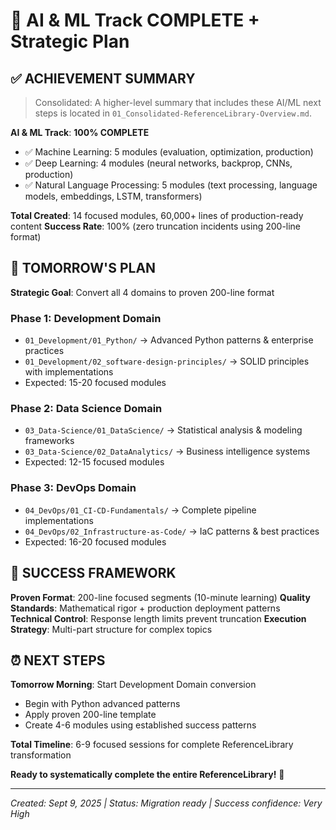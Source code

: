 # 🎉 AI & ML Track COMPLETE + Strategic Plan

## ✅ ACHIEVEMENT SUMMARY

> Consolidated: A higher-level summary that includes these AI/ML next steps is located in `01_Consolidated-ReferenceLibrary-Overview.md`.

**AI & ML Track**: **100% COMPLETE**

- ✅ Machine Learning: 5 modules (evaluation, optimization, production)
- ✅ Deep Learning: 4 modules (neural networks, backprop, CNNs, production)
- ✅ Natural Language Processing: 5 modules (text processing, language models, embeddings, LSTM, transformers)

**Total Created**: 14 focused modules, 60,000+ lines of production-ready content
**Success Rate**: 100% (zero truncation incidents using 200-line format)

## 🚀 TOMORROW'S PLAN

**Strategic Goal**: Convert all 4 domains to proven 200-line format

### Phase 1: Development Domain

- `01_Development/01_Python/` → Advanced Python patterns & enterprise practices
- `01_Development/02_software-design-principles/` → SOLID principles with implementations
- Expected: 15-20 focused modules

### Phase 2: Data Science Domain  

- `03_Data-Science/01_DataScience/` → Statistical analysis & modeling frameworks
- `03_Data-Science/02_DataAnalytics/` → Business intelligence systems
- Expected: 12-15 focused modules

### Phase 3: DevOps Domain

- `04_DevOps/01_CI-CD-Fundamentals/` → Complete pipeline implementations
- `04_DevOps/02_Infrastructure-as-Code/` → IaC patterns & best practices
- Expected: 16-20 focused modules

## 🎯 SUCCESS FRAMEWORK

**Proven Format**: 200-line focused segments (10-minute learning)
**Quality Standards**: Mathematical rigor + production deployment patterns  
**Technical Control**: Response length limits prevent truncation
**Execution Strategy**: Multi-part structure for complex topics

## ⏰ NEXT STEPS

**Tomorrow Morning**: Start Development Domain conversion

- Begin with Python advanced patterns
- Apply proven 200-line template
- Create 4-6 modules using established success patterns

**Total Timeline**: 6-9 focused sessions for complete ReferenceLibrary transformation

**Ready to systematically complete the entire ReferenceLibrary!** 🚀

---
*Created: Sept 9, 2025 | Status: Migration ready | Success confidence: Very High*
